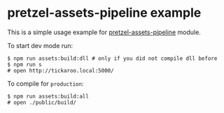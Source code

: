 # pretzel-assets-pipeline example

This is a simple usage example for [pretzel-assets-pipeline](https://github.com/Tickaroo/pretzel-assets-pipeline) module.

To start dev mode run:

```
$ npm run assets:build:dll # only if you did not compile dll before
$ npm run s
# open http://tickaroo.local:5000/
```

To compile for `production`:

```
$ npm run assets:build:all
# open ./public/build/
```
